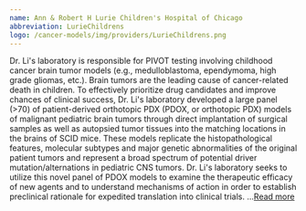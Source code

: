 ```yaml
---
name: Ann & Robert H Lurie Children's Hospital of Chicago
abbreviation: LurieChildrens
logo: /cancer-models/img/providers/LurieChildrens.png
---
```


Dr. Li's laboratory is responsible for PIVOT testing involving childhood cancer brain tumor models (e.g., medulloblastoma, ependymoma, high grade gliomas, etc.). Brain tumors are the leading cause of cancer-related death in children. To effectively prioritize drug candidates and improve chances of clinical success, Dr. Li's laboratory developed a large panel (>70) of patient-derived orthotopic PDX (PDOX, or orthotopic PDX) models of malignant pediatric brain tumors through direct implantation of surgical samples as well as autopsied tumor tissues into the matching locations in the brains of SCID mice. These models replicate the histopathological features, molecular subtypes and major genetic abnormalities of the original patient tumors and represent a broad spectrum of potential driver mutation/alternations in pediatric CNS tumors. Dr. Li's laboratory seeks to utilize this novel panel of PDOX models to examine the therapeutic efficacy of new agents and to understand mechanisms of action in order to establish preclinical rationale for expedited translation into clinical trials. ...[Read more](https://www.luriechildrens.org/)
